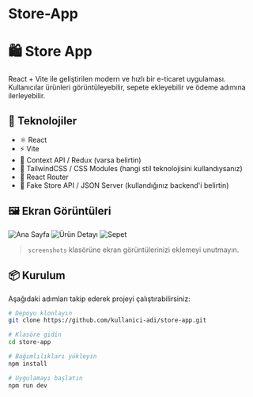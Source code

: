 # Store-App

# 🛍️ Store App

React + Vite ile geliştirilen modern ve hızlı bir e-ticaret uygulaması. Kullanıcılar ürünleri görüntüleyebilir, sepete ekleyebilir ve ödeme adımına ilerleyebilir.

## 🚀 Teknolojiler

- ⚛️ React
- ⚡ Vite
- 🧠 Context API / Redux (varsa belirtin)
- 🎨 TailwindCSS / CSS Modules (hangi stil teknolojisini kullandıysanız)
- 🔗 React Router
- 🛒 Fake Store API / JSON Server (kullandığınız backend'i belirtin)

## 🖼️ Ekran Görüntüleri

![Ana Sayfa](./screenshots/home.png)
![Ürün Detayı](./screenshots/product-detail.png)
![Sepet](./screenshots/cart.png)

> `screenshots` klasörüne ekran görüntülerinizi eklemeyi unutmayın.

## 📦 Kurulum

Aşağıdaki adımları takip ederek projeyi çalıştırabilirsiniz:

```bash
# Depoyu klonlayın
git clone https://github.com/kullanici-adi/store-app.git

# Klasöre gidin
cd store-app

# Bağımlılıkları yükleyin
npm install

# Uygulamayı başlatın
npm run dev
